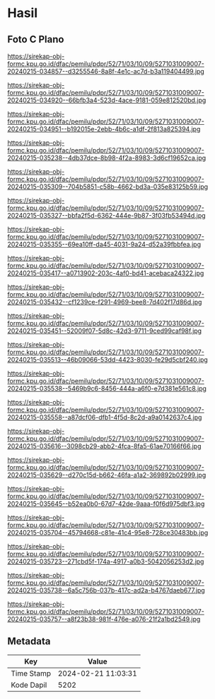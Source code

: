 # Hasil

## Foto C Plano

https://sirekap-obj-formc.kpu.go.id/dfac/pemilu/pdpr/52/71/03/10/09/5271031009007-20240215-034857--d3255546-8a8f-4e1c-ac7d-b3a119404499.jpg

https://sirekap-obj-formc.kpu.go.id/dfac/pemilu/pdpr/52/71/03/10/09/5271031009007-20240215-034920--66bfb3a4-523d-4ace-9181-059e812520bd.jpg

https://sirekap-obj-formc.kpu.go.id/dfac/pemilu/pdpr/52/71/03/10/09/5271031009007-20240215-034951--b192015e-2ebb-4b6c-a1df-2f813a825394.jpg

https://sirekap-obj-formc.kpu.go.id/dfac/pemilu/pdpr/52/71/03/10/09/5271031009007-20240215-035238--4db37dce-8b98-4f2a-8983-3d6cf19652ca.jpg

https://sirekap-obj-formc.kpu.go.id/dfac/pemilu/pdpr/52/71/03/10/09/5271031009007-20240215-035309--704b5851-c58b-4662-bd3a-035e83125b59.jpg

https://sirekap-obj-formc.kpu.go.id/dfac/pemilu/pdpr/52/71/03/10/09/5271031009007-20240215-035327--bbfa2f5d-6362-444e-9b87-3f03fb53494d.jpg

https://sirekap-obj-formc.kpu.go.id/dfac/pemilu/pdpr/52/71/03/10/09/5271031009007-20240215-035355--69ea10ff-da45-4031-9a24-d52a39fbbfea.jpg

https://sirekap-obj-formc.kpu.go.id/dfac/pemilu/pdpr/52/71/03/10/09/5271031009007-20240215-035417--a0713902-203c-4af0-bd41-acebaca24322.jpg

https://sirekap-obj-formc.kpu.go.id/dfac/pemilu/pdpr/52/71/03/10/09/5271031009007-20240215-035432--cf1239ce-f291-4969-bee8-7d402f17d86d.jpg

https://sirekap-obj-formc.kpu.go.id/dfac/pemilu/pdpr/52/71/03/10/09/5271031009007-20240215-035451--52009f07-5d8c-42d3-9711-9ced99caf98f.jpg

https://sirekap-obj-formc.kpu.go.id/dfac/pemilu/pdpr/52/71/03/10/09/5271031009007-20240215-035513--46b09066-53dd-4423-8030-fe29d5cbf240.jpg

https://sirekap-obj-formc.kpu.go.id/dfac/pemilu/pdpr/52/71/03/10/09/5271031009007-20240215-035538--5469b9c6-8456-444a-a6f0-e7d381e561c8.jpg

https://sirekap-obj-formc.kpu.go.id/dfac/pemilu/pdpr/52/71/03/10/09/5271031009007-20240215-035558--a87dcf06-dfb1-4f5d-8c2d-a9a0142637c4.jpg

https://sirekap-obj-formc.kpu.go.id/dfac/pemilu/pdpr/52/71/03/10/09/5271031009007-20240215-035616--3098cb29-abb2-4fca-8fa5-61ae70166f66.jpg

https://sirekap-obj-formc.kpu.go.id/dfac/pemilu/pdpr/52/71/03/10/09/5271031009007-20240215-035629--d270c15d-b662-46fa-a1a2-369892b02999.jpg

https://sirekap-obj-formc.kpu.go.id/dfac/pemilu/pdpr/52/71/03/10/09/5271031009007-20240215-035645--b52ea0b0-67d7-42de-9aaa-f0f6d975dbf3.jpg

https://sirekap-obj-formc.kpu.go.id/dfac/pemilu/pdpr/52/71/03/10/09/5271031009007-20240215-035704--45794668-c81e-41c4-95e8-728ce30483bb.jpg

https://sirekap-obj-formc.kpu.go.id/dfac/pemilu/pdpr/52/71/03/10/09/5271031009007-20240215-035723--271cbd5f-174a-4917-a0b3-5042056253d2.jpg

https://sirekap-obj-formc.kpu.go.id/dfac/pemilu/pdpr/52/71/03/10/09/5271031009007-20240215-035738--6a5c756b-037b-417c-ad2a-b4767daeb677.jpg

https://sirekap-obj-formc.kpu.go.id/dfac/pemilu/pdpr/52/71/03/10/09/5271031009007-20240215-035757--a8f23b38-981f-476e-a076-21f2a1bd2549.jpg


## Metadata

| Key        | Value               |
| ---------- | ------------------- |
| Time Stamp | 2024-02-21 11:03:31 |
| Kode Dapil | 5202                |




